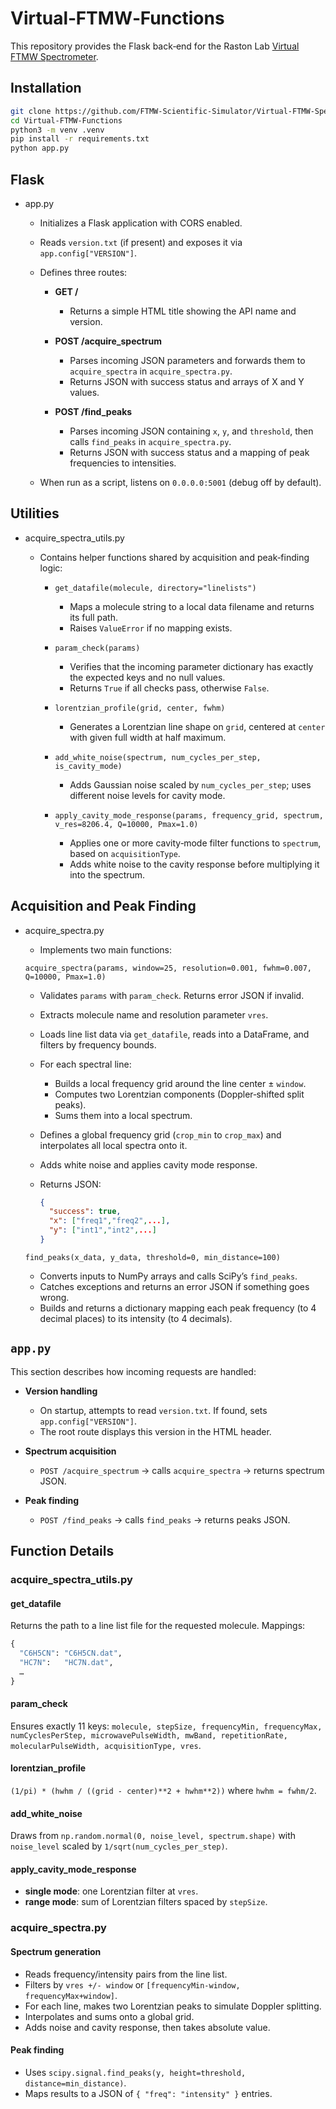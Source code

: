 # Virtual‑FTMW‑Functions

This repository provides the Flask back‑end for the Raston Lab [Virtual FTMW Spectrometer](https://github.com/FTMW-Scientific-Simulator/Virtual-FTMW-Spectrometer).

## Installation

```bash
git clone https://github.com/FTMW-Scientific-Simulator/Virtual-FTMW-Spectrometer
cd Virtual-FTMW-Functions
python3 -m venv .venv
pip install -r requirements.txt
python app.py
```

## Flask

* app.py

  * Initializes a Flask application with CORS enabled.
  * Reads `version.txt` (if present) and exposes it via `app.config["VERSION"]`.
  * Defines three routes:

    * **GET /**
      * Returns a simple HTML title showing the API name and version.

    * **POST /acquire\_spectrum**
      * Parses incoming JSON parameters and forwards them to `acquire_spectra` in `acquire_spectra.py`.
      * Returns JSON with success status and arrays of X and Y values.

    * **POST /find\_peaks**
      * Parses incoming JSON containing `x`, `y`, and `threshold`, then calls `find_peaks` in `acquire_spectra.py`.
      * Returns JSON with success status and a mapping of peak frequencies to intensities.

  * When run as a script, listens on `0.0.0.0:5001` (debug off by default).

## Utilities

* acquire_spectra_utils.py

  * Contains helper functions shared by acquisition and peak‑finding logic:

    * `get_datafile(molecule, directory="linelists")`
      * Maps a molecule string to a local data filename and returns its full path.
      * Raises `ValueError` if no mapping exists.

    * `param_check(params)`
      * Verifies that the incoming parameter dictionary has exactly the expected keys and no null values.
      * Returns `True` if all checks pass, otherwise `False`.

    * `lorentzian_profile(grid, center, fwhm)`
      * Generates a Lorentzian line shape on `grid`, centered at `center` with given full width at half maximum.

    * `add_white_noise(spectrum, num_cycles_per_step, is_cavity_mode)`
      * Adds Gaussian noise scaled by `num_cycles_per_step`; uses different noise levels for cavity mode.

    * `apply_cavity_mode_response(params, frequency_grid, spectrum, v_res=8206.4, Q=10000, Pmax=1.0)`
      * Applies one or more cavity‑mode filter functions to `spectrum`, based on `acquisitionType`.
      * Adds white noise to the cavity response before multiplying it into the spectrum.

## Acquisition and Peak Finding

* acquire_spectra.py

  * Implements two main functions:

  `acquire_spectra(params, window=25, resolution=0.001, fwhm=0.007, Q=10000, Pmax=1.0)`

  * Validates `params` with `param_check`. Returns error JSON if invalid.
  * Extracts molecule name and resolution parameter `vres`.
  * Loads line list data via `get_datafile`, reads into a DataFrame, and filters by frequency bounds.
  * For each spectral line:
     * Builds a local frequency grid around the line center ± `window`.
     * Computes two Lorentzian components (Doppler‑shifted split peaks).
     * Sums them into a local spectrum.
     
  * Defines a global frequency grid (`crop_min` to `crop_max`) and interpolates all local spectra onto it.
  * Adds white noise and applies cavity mode response.
  * Returns JSON:

     ```json
     {
       "success": true,
       "x": ["freq1","freq2",...],
       "y": ["int1","int2",...]
     }
     ```

  `find_peaks(x_data, y_data, threshold=0, min_distance=100)`
  * Converts inputs to NumPy arrays and calls SciPy’s `find_peaks`.
  * Catches exceptions and returns an error JSON if something goes wrong.
  * Builds and returns a dictionary mapping each peak frequency (to 4 decimal places) to its intensity (to 4 decimals).

## `app.py`

This section describes how incoming requests are handled:

* **Version handling**
  * On startup, attempts to read `version.txt`. If found, sets `app.config["VERSION"]`.
  * The root route displays this version in the HTML header.

* **Spectrum acquisition**
  * `POST /acquire_spectrum` → calls `acquire_spectra` → returns spectrum JSON.

* **Peak finding**
  * `POST /find_peaks` → calls `find_peaks` → returns peaks JSON.

## Function Details

### acquire_spectra_utils.py

#### get_datafile

Returns the path to a line list file for the requested molecule. Mappings:

```python
{
  "C6H5CN": "C6H5CN.dat",
  "HC7N":   "HC7N.dat",
  …
}
```

#### param_check

Ensures exactly 11 keys: `molecule, stepSize, frequencyMin, frequencyMax, numCyclesPerStep, microwavePulseWidth, mwBand, repetitionRate, molecularPulseWidth, acquisitionType, vres`.

#### lorentzian_profile

`(1/pi) * (hwhm / ((grid - center)**2 + hwhm**2))` where `hwhm = fwhm/2`.

#### add_white_noise

Draws from `np.random.normal(0, noise_level, spectrum.shape)` with `noise_level` scaled by `1/sqrt(num_cycles_per_step)`.

#### apply_cavity_mode_response

* **single mode**: one Lorentzian filter at `vres`.
* **range mode**: sum of Lorentzian filters spaced by `stepSize`.

### acquire_spectra.py

#### Spectrum generation

* Reads frequency/intensity pairs from the line list.
* Filters by `vres +/- window` or `[frequencyMin-window, frequencyMax+window]`.
* For each line, makes two Lorentzian peaks to simulate Doppler splitting.
* Interpolates and sums onto a global grid.
* Adds noise and cavity response, then takes absolute value.

#### Peak finding

* Uses `scipy.signal.find_peaks(y, height=threshold, distance=min_distance)`.
* Maps results to a JSON of `{ "freq": "intensity" }` entries.

